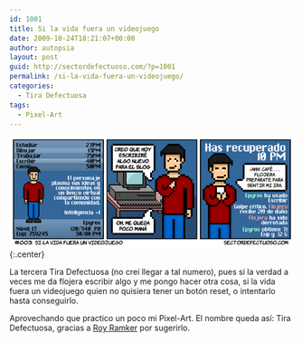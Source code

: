 ```yaml
---
id: 1001
title: Si la vida fuera un videojuego
date: 2009-10-24T18:21:07+00:00
author: autopsia
layout: post
guid: http://sectordefectuoso.com/?p=1001
permalink: /si-la-vida-fuera-un-videojuego/
categories:
  - Tira Defectuosa
tags:
  - Pixel-Art
---
```

![#003: Si la vida fuera un videojuego](/assets/images/2009/10/003.png){:.center}

La tercera Tira Defectuosa (no creí llegar a tal numero), pues si la verdad a veces me da flojera escribir algo y me pongo hacer otra cosa, si la vida fuera un videojuego quien no quisiera tener un botón reset, o intentarlo hasta conseguirlo.

Aprovechando que practico un poco mi Pixel-Art. El nombre queda así: Tira Defectuosa, gracias a [Roy Ramker](http://www.otakufreaks.com/) por sugerirlo.
